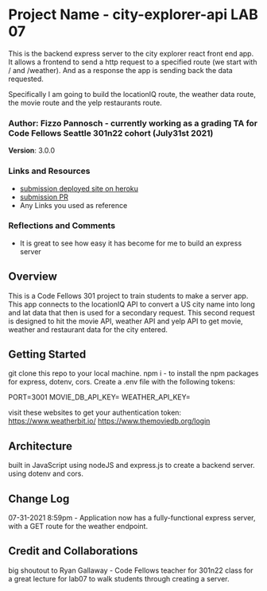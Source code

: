 # Project Name - city-explorer-api LAB 07

This is the backend express server to the city explorer react front end app. It allows a frontend to send a http request to a specified route (we start with / and /weather). And as a response the app is sending back the data requested.

Specifically I am going to build the locationIQ route, the weather data route, the movie route and the yelp restaurants route.

### Author: Fizzo Pannosch - currently working as a grading TA for Code Fellows Seattle 301n22 cohort (July31st 2021)

**Version**: 3.0.0

### Links and Resources

- [submission deployed site on heroku](http://xyz.com)
- [submission PR](http://xyz.com)
- Any Links you used as reference

### Reflections and Comments

- It is great to see how easy it has become for me to build an express server

## Overview

This is a Code Fellows 301 project to train students to make a server app. This app connects to the locationIQ API to convert a US city name into long and lat data that then is used for a secondary request. This second request is designed to hit the movie API, weather API and yelp API to get movie, weather and restaurant data for the city entered.

<!-- Provide a high level overview of what this application is and why you are building it, beyond the fact that it's an assignment for this class. (i.e. What's your problem domain?) -->

## Getting Started

git clone this repo to your local machine.
npm i - to install the npm packages for express, dotenv, cors.
Create a .env file with the following tokens:

PORT=3001
MOVIE_DB_API_KEY=
WEATHER_API_KEY=

<!-- https://my.locationiq.com/dashboard/login -->

visit these websites to get your authentication token:
https://www.weatherbit.io/
https://www.themoviedb.org/login

<!-- What are the steps that a user must take in order to build this app on their own machine and get it running? -->

## Architecture

built in JavaScript using nodeJS and express.js to create a backend server.
using dotenv and cors.

<!-- Provide a detailed description of the application design. What technologies (languages, libraries, etc) you're using, and any other relevant design information. -->

## Change Log

<!-- Use this area to document the iterative changes made to your application as each feature is successfully implemented. Use time stamps. Here's an example: -->

07-31-2021 8:59pm - Application now has a fully-functional express server, with a GET route for the weather endpoint.

## Credit and Collaborations

big shoutout to Ryan Gallaway - Code Fellows teacher for 301n22 class for a great lecture for lab07 to walk students through creating a server.

<!-- Give credit (and a link) to other people or resources that helped you build this application.

https://api.weatherbit.io/v2.0/forecast/daily?lat=${latitude}&lon=${longitude}&key=${process.env.WEATHER_API_KEY}

https://api.themoviedb.org/3/search/movie?query=${}&api_key=${process.env.MOVIE_DB_API_KEY}&language=en-US&page=1&include_adult=false

https://www.themoviedb.org/t/p/w600_and_h900_bestv2/

has to be added infront of the movieDB poster link as a src tag


-->
